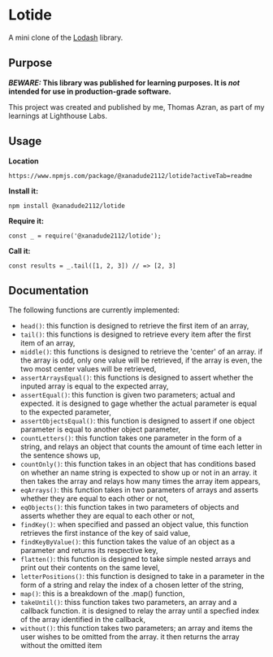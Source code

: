 # Lotide

A mini clone of the [Lodash](https://lodash.com) library.

## Purpose

**_BEWARE:_ This library was published for learning purposes. It is _not_ intended for use in production-grade software.**

This project was created and published by me, Thomas Azran, as part of my learnings at Lighthouse Labs. 

## Usage

**Location**

`https://www.npmjs.com/package/@xanadude2112/lotide?activeTab=readme  `

**Install it:**

`npm install @xanadude2112/lotide`

**Require it:**

`const _ = require('@xanadude2112/lotide');`

**Call it:**

`const results = _.tail([1, 2, 3]) // => [2, 3]`

## Documentation

The following functions are currently implemented:

* `head()`: this function is designed to retrieve the first item of an array, 
* `tail()`: this functions is designed to retrieve every item after the first item of an array, 
* `middle()`: this functions is designed to retrieve the 'center' of an array. if the array is odd, only one value will be retrieved, if the array is even, the two most center values will be retrieved,
* `assertArraysEqual()`: this functions is designed to assert whether the inputed array is equal to the expected array,
* `assertEqual()`: this function is given two parameters; actual and expected. it is designed to gage whether the actual parameter is equal to the expected parameter,
* `assertObjectsEqual()`: this function is designed to assert if one object parameter is equal to another object parameter,
* `countLetters()`: this function takes one parameter in the form of a string, and relays an object that counts the amount of time each letter in the sentence shows up,
* `countOnly()`: this function takes in an object that has conditions based on whether an name string is expected to show up or not in an array. it then takes the array and relays how many times the array item appears,
* `eqArrays()`: this function takes in two parameters of arrays and asserts whether they are equal to each other or not,
* `eqObjects()`: this function takes in two parameters of objects and asserts whether they are equal to each other or not,
* `findKey()`: when specified and passed an object value, this function retrieves the first instance of the key of said value,
* `findKeyByValue()`: this function takes the value of an object as a parameter and returns its respective key,
* `flatten()`: this function is designed to take simple nested arrays and print out their contents on the same level,
* `letterPositions()`: this function is designed to take in a parameter in the form of a string and relay the index of a chosen letter of the string,
* `map()`: this is a breakdown of the .map() function,
* `takeUntil()`: thiss function takes two parameters, an array and a callback function. it is designed to relay the array until a specfied index of the array identified in the callback,
* `without()`: this function takes two parameters; an array and items the user wishes to be omitted from the array. it then returns the array without the omitted item  
